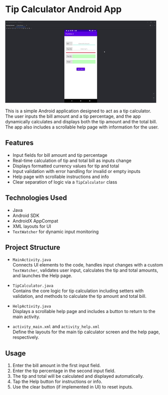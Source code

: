 # Tip Calculator Android App

![](https://github.com/mlorenc2021/Tip-Calc-App/blob/master/demo.gif)

This is a simple Android application designed to act as a tip calculator.  
The user inputs the bill amount and a tip percentage, and the app dynamically calculates and displays both the tip amount and the total bill. The app also includes a scrollable help page with information for the user.

## Features

- Input fields for bill amount and tip percentage
- Real-time calculation of tip and total bill as inputs change
- Displays formatted currency values for tip and total
- Input validation with error handling for invalid or empty inputs
- Help page with scrollable instructions and info
- Clear separation of logic via a `TipCalculator` class

## Technologies Used

- Java
- Android SDK
- AndroidX AppCompat
- XML layouts for UI
- `TextWatcher` for dynamic input monitoring

## Project Structure

- `MainActivity.java`  
  Connects UI elements to the code, handles input changes with a custom `TextWatcher`, validates user input, calculates the tip and total amounts, and launches the Help page.

- `TipCalculator.java`  
  Contains the core logic for tip calculation including setters with validation, and methods to calculate the tip amount and total bill.

- `HelpActivity.java`  
  Displays a scrollable help page and includes a button to return to the main activity.

- `activity_main.xml` and `activity_help.xml`  
  Define the layouts for the main tip calculator screen and the help page, respectively.

## Usage

1. Enter the bill amount in the first input field.
2. Enter the tip percentage in the second input field.
3. The tip and total will be calculated and displayed automatically.
4. Tap the Help button for instructions or info.
5. Use the clear button (if implemented in UI) to reset inputs.
